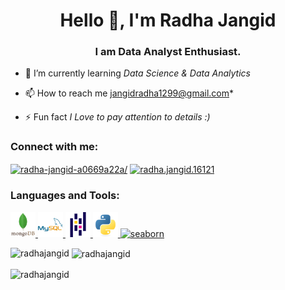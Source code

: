 <h1 align="center">Hello 👋, I'm Radha Jangid</h1>
<h3 align="center">I am Data Analyst Enthusiast.</h3>

- 🌱 I’m currently learning *Data Science & Data Analytics*

- 📫 How to reach me jangidradha1299@gmail.com*

- ⚡ Fun fact *I Love to pay attention to details :)*

<h3 align="left">Connect with me:</h3>
<p align="left">
<a href="https://linkedin.com/in/radha-jangid-a0669a22a/" target="blank"><img align="center" src="https://raw.githubusercontent.com/rahuldkjain/github-profile-readme-generator/master/src/images/icons/Social/linked-in-alt.svg" alt="radha-jangid-a0669a22a/" height="30" width="40" /></a>
<a href="https://instagram.com/radha.jangid.16121" target="blank"><img align="center" src="https://raw.githubusercontent.com/rahuldkjain/github-profile-readme-generator/master/src/images/icons/Social/instagram.svg" alt="radha.jangid.16121" height="30" width="40" /></a>
</p>

<h3 align="left">Languages and Tools:</h3>
<a href="https://www.mongodb.com/" target="_blank" rel="noreferrer"> <img src="https://raw.githubusercontent.com/devicons/devicon/master/icons/mongodb/mongodb-original-wordmark.svg" alt="mongodb" width="40" height="40"/> </a> 
<a href="https://www.mysql.com/" target="_blank" rel="noreferrer"> <img src="https://raw.githubusercontent.com/devicons/devicon/master/icons/mysql/mysql-original-wordmark.svg" alt="mysql" width="40" height="40"/> </a> 
<a href="https://pandas.pydata.org/" target="_blank" rel="noreferrer"> <img src="https://raw.githubusercontent.com/devicons/devicon/2ae2a900d2f041da66e950e4d48052658d850630/icons/pandas/pandas-original.svg" alt="pandas" width="40" height="40"/> </a> 
<a href="https://www.python.org" target="_blank" rel="noreferrer"> <img src="https://raw.githubusercontent.com/devicons/devicon/master/icons/python/python-original.svg" alt="python" width="40" height="40"/> </a> 
<a href="https://seaborn.pydata.org/" target="_blank" rel="noreferrer"> <img src="https://seaborn.pydata.org/_images/logo-mark-lightbg.svg" alt="seaborn" width="40" height="40"/> </a> 

<p><img align="left" src="https://github-readme-stats.vercel.app/api/top-langs?username=radhajangid&show_icons=true&locale=en&layout=compact" alt="radhajangid" /></p>

<p>&nbsp;<img align="center" src="https://github-readme-stats.vercel.app/api?username=radhajangid&show_icons=true&locale=en" alt="radhajangid" /></p>

<p><img align="center" src="https://github-readme-streak-stats.herokuapp.com/?user=radhajangid&" alt="radhajangid" /></p>


